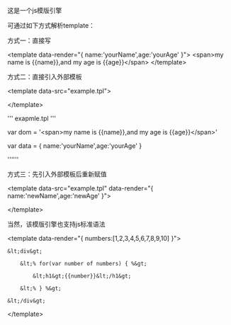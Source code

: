 这是一个js模版引擎

可通过如下方式解析template：

方式一：直接写

&lt;template data-render="{ name:'yourName',age:'yourAge' }"&gt;
	&lt;span&gt;my name is {{name}},and my age is {{age}}&lt;/span&gt;
&lt;/template&gt;

方式二：直接引入外部模板

&lt;template data-src="example.tpl"&gt;

&lt;/template&gt;

''' exapmle.tpl '''

var dom = '&lt;span&gt;my name is {{name}},and my age is {{age}}&lt;/span&gt;'

var data = { name:'yourName',age:'yourAge' }

''''''

方式三：先引入外部模板后重新赋值

&lt;template data-src="example.tpl" data-render="{ name:'newName',age:'newAge' }"&gt;

&lt;/template&gt;

当然，该模版引擎也支持js标准语法

&lt;template data-render="{ numbers:[1,2,3,4,5,6,7,8,9,10] }"&gt;

	&lt;div&gt;

		&lt;% for(var number of numbers) { %&gt;

			&lt;h1&gt;{{number}}&lt;/h1&gt;

		&lt;% } %&gt;

	&lt;/div&gt;

&lt;/template&gt;
